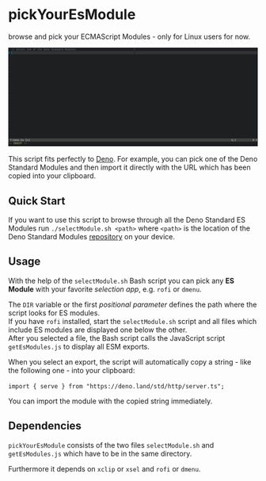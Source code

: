# pickYourEsModule

browse and pick your ECMAScript Modules - only for Linux users for now.

![](./2019-10-03T15:08:08+02:00_1307x518.gif)

This script fits perfectly to [Deno](https://deno.land/). For example, you can
pick one of the Deno Standard Modules and then import it directly with the URL
which has been copied into your clipboard.

## Quick Start

If you want to use this script to browse through all the Deno Standard ES
Modules run `./selectModule.sh <path>` where `<path>` is the location of the
Deno Standard Modules
[repository](https://github.com/denoland/deno/tree/master/std/) on your device.

## Usage

With the help of the `selectModule.sh` Bash script you can pick any **ES
Module** with your favorite _selection app_, e.g. `rofi` or `dmenu`.

The `DIR` variable or the first _positional parameter_ defines the path where
the script looks for ES modules.  
If you have `rofi` installed, start the `selectModule.sh` script and all files
which include ES modules are displayed one below the other.  
After you selected a file, the Bash script calls the JavaScript script
`getEsModules.js` to display all ESM exports.

When you select an export, the script will automatically copy a string - like
the following one - into your clipboard:

`import { serve } from "https://deno.land/std/http/server.ts";`

You can import the module with the copied string immediately.

## Dependencies

`pickYourEsModule` consists of the two files `selectModule.sh` and
`getEsModules.js` which have to be in the same directory.

Furthermore it depends on `xclip` or `xsel` and `rofi` or `dmenu`.
